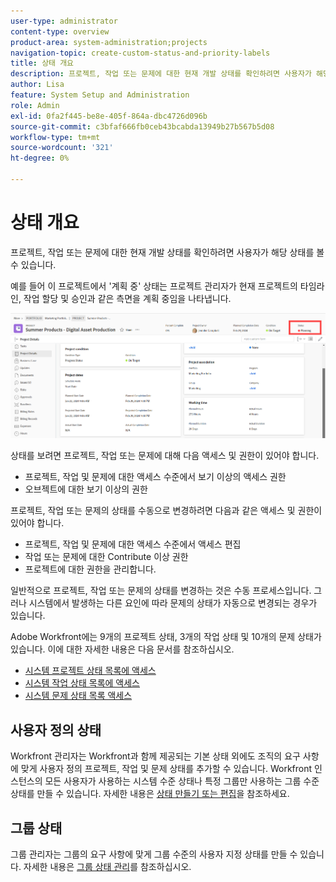 ```yaml
---
user-type: administrator
content-type: overview
product-area: system-administration;projects
navigation-topic: create-custom-status-and-priority-labels
title: 상태 개요
description: 프로젝트, 작업 또는 문제에 대한 현재 개발 상태를 확인하려면 사용자가 해당 상태를 볼 수 있습니다.
author: Lisa
feature: System Setup and Administration
role: Admin
exl-id: 0fa2f445-be8e-405f-864a-dbc4726d096b
source-git-commit: c3bfaf666fb0ceb43bcabda13949b27b567b5d08
workflow-type: tm+mt
source-wordcount: '321'
ht-degree: 0%

---
```


# 상태 개요

<!-- Audited: 01/2024 -->

프로젝트, 작업 또는 문제에 대한 현재 개발 상태를 확인하려면 사용자가 해당 상태를 볼 수 있습니다.

예를 들어 이 프로젝트에서 &#39;계획 중&#39; 상태는 프로젝트 관리자가 현재 프로젝트의 타임라인, 작업 할당 및 승인과 같은 측면을 계획 중임을 나타냅니다.

![샘플 프로젝트 상태](assets/statuses-overview.png)

상태를 보려면 프로젝트, 작업 또는 문제에 대해 다음 액세스 및 권한이 있어야 합니다.

* 프로젝트, 작업 및 문제에 대한 액세스 수준에서 보기 이상의 액세스 권한
* 오브젝트에 대한 보기 이상의 권한

프로젝트, 작업 또는 문제의 상태를 수동으로 변경하려면 다음과 같은 액세스 및 권한이 있어야 합니다.

* 프로젝트, 작업 및 문제에 대한 액세스 수준에서 액세스 편집
* 작업 또는 문제에 대한 Contribute 이상 권한
* 프로젝트에 대한 권한을 관리합니다.

일반적으로 프로젝트, 작업 또는 문제의 상태를 변경하는 것은 수동 프로세스입니다. 그러나 시스템에서 발생하는 다른 요인에 따라 문제의 상태가 자동으로 변경되는 경우가 있습니다.

Adobe Workfront에는 9개의 프로젝트 상태, 3개의 작업 상태 및 10개의 문제 상태가 있습니다. 이에 대한 자세한 내용은 다음 문서를 참조하십시오.

* [시스템 프로젝트 상태 목록에 액세스](../../../administration-and-setup/customize-workfront/creating-custom-status-and-priority-labels/project-statuses.md)
* [시스템 작업 상태 목록에 액세스](../../../administration-and-setup/customize-workfront/creating-custom-status-and-priority-labels/task-statuses.md)
* [시스템 문제 상태 목록 액세스](../../../administration-and-setup/customize-workfront/creating-custom-status-and-priority-labels/issue-statuses.md)

## 사용자 정의 상태

Workfront 관리자는 Workfront과 함께 제공되는 기본 상태 외에도 조직의 요구 사항에 맞게 사용자 정의 프로젝트, 작업 및 문제 상태를 추가할 수 있습니다. Workfront 인스턴스의 모든 사용자가 사용하는 시스템 수준 상태나 특정 그룹만 사용하는 그룹 수준 상태를 만들 수 있습니다. 자세한 내용은 [상태 만들기 또는 편집](../../../administration-and-setup/customize-workfront/creating-custom-status-and-priority-labels/create-or-edit-a-status.md)을 참조하세요.

## 그룹 상태

그룹 관리자는 그룹의 요구 사항에 맞게 그룹 수준의 사용자 지정 상태를 만들 수 있습니다. 자세한 내용은 [그룹 상태 관리](../../../administration-and-setup/manage-groups/manage-group-statuses/manage-group-statuses.md)를 참조하십시오.
